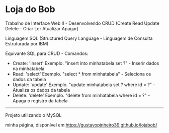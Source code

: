 # Loja do Bob 
Trabalho de Interface Web II - Desenvolvendo CRUD (Create Read Update Delete - Criar Ler Atualizar Apagar)

Linguagem SQL (Structured Query Language - Linguagem de Consulta Estruturada por IBM) 

Equivante SQL para CRUD - Comandos:

- Create: 'insert'   Exemplo. "insert into minhatabela set ?" - Inserir dados na minhatabela
- Read: 'select'     Exemplo. "select * from minhatabela" - Seleciona os dados da tabela
- Update: 'update'   Exemplo. "update minhatabela set ? where id = ?" - Atualiza os dados da tabela
- Delete: 'delete'   Exemplo. "delete from minhatabela where id = ?" -  Apaga o registro da tabela
--------------------------------------------------------------------------------------------------
Projeto utilizando o MySQL 

minha página, disponível em:https://gustavopinheiro39.github.io/lojabob/
